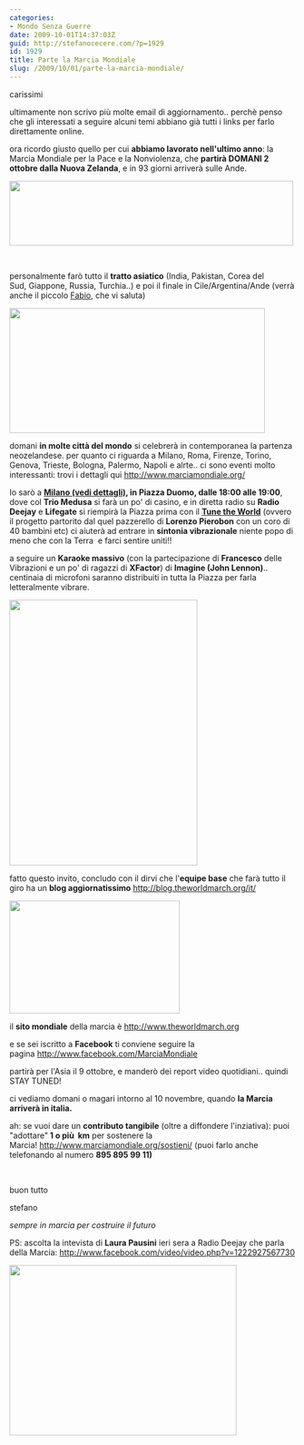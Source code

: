 ```yaml
---
categories:
- Mondo Senza Guerre
date: 2009-10-01T14:37:03Z
guid: http://stefanocecere.com/?p=1929
id: 1929
title: Parte la Marcia Mondiale
slug: /2009/10/01/parte-la-marcia-mondiale/
---
```


carissimi 

ultimamente non scrivo più molte email di aggiornamento.. perchè penso che gli interessati a seguire alcuni temi abbiano già tutti i links per farlo direttamente online. 

ora ricordo giusto quello per cui **abbiamo lavorato nell'ultimo anno**: la Marcia Mondiale per la Pace e la Nonviolenza, che **partirà DOMANI 2 ottobre dalla Nuova Zelanda**, e in 93 giorni arriverà sulle Ande. 


<img src="http://www.krur.com/fileadmin/assets/newsletter/header_mm.jpg" height="114" width="500" alt="" /> 

&nbsp;

personalmente farò tutto il **tratto asiatico** (India, Pakistan, Corea del Sud,&nbsp;Giappone, Russia, Turchia..) e poi il finale in Cile/Argentina/Ande (verrà anche il piccolo <a href="http://jj.krur.com/" target="_blank" class="external-link-new-window">Fabio</a>, che vi saluta) 

<a href="http://www.theworldmarch.org/map/index.php?lang=ita" target="_blank" class="external-link-new-window"><img src="http://www.krur.com/fileadmin/assets/newsletter/mappa.jpg" height="220" width="450" alt="" /></a> 

domani **in molte città del mondo** si celebrerà in contemporanea la partenza neozelandese. per quanto ci riguarda a Milano, Roma, Firenze, Torino, Genova, Trieste, Bologna, Palermo, Napoli e alrte.. ci sono eventi molto interessanti: trovi i dettagli qui&nbsp;<a href="http://www.marciamondiale.org" target="_blank">http://www.marciamondiale.org/</a> 

Io sarò a **<a href="http://www.marciamondiale.org/news/leggi/-/milano-2-ottobre/" target="_blank" class="external-link-new-window">Milano (vedi dettagli)</a>, in Piazza Duomo, dalle 18:00 alle 19:00**, dove col **Trio Medusa** si farà un po' di casino, e in diretta radio su **Radio Deejay** e **Lifegate** si riempirà la Piazza prima con il <a href="http://tune.theworldmarch.org/index.php?id=tunetheworld&L=4" target="_blank" class="external-link-new-window"><b>Tune the World</b></a> (ovvero il progetto partorito dal quel pazzerello di **Lorenzo Pierobon** con un coro di 40 bambini etc)&nbsp;ci aiuterà ad entrare in **sintonia vibrazionale** niente popo di meno che con la Terra&nbsp; e farci sentire uniti!! 

a seguire un **Karaoke massivo** (con la partecipazione di **Francesco** delle Vibrazioni e un po' di ragazzi di **XFactor**) di **Imagine (John Lennon)**.. centinaia di microfoni saranno distribuiti in tutta la Piazza per farla letteralmente vibrare. 

<a href="http://www.marciamondiale.org/news/leggi/-/milano-2-ottobre/" target="_blank" class="external-link-new-window"><img src="http://www.krur.com/fileadmin/assets/newsletter/canta_tu.jpg" height="468" width="331" alt="" /></a> 

fatto questo invito, concludo con il dirvi che l'**equipe base** che farà tutto il giro ha un **blog aggiornatissimo**&nbsp;<a href="http://blog.theworldmarch.org" target="_blank">http://blog.theworldmarch.org/it/</a> 

<a href="http://blog.theworldmarch.org/it/" target="_blank" class="external-link-new-window"><img src="http://www.krur.com/fileadmin/assets/newsletter/base_team.jpg" height="199" width="300" alt="" /></a> 

il **sito mondiale** della marcia è&nbsp;<a href="http://www.theworldmarch.org" target="_blank">http://www.theworldmarch.org</a> 

e se sei iscritto a **Facebook** ti conviene seguire la pagina&nbsp;<a href="http://www.facebook.com/MarciaMondiale" target="_blank">http://www.facebook.com/MarciaMondiale</a> 

partirà per l'Asia il 9 ottobre, e&nbsp;manderò dei report video quotidiani.. quindi STAY TUNED! 

ci vediamo domani o magari intorno al 10 novembre, quando **la Marcia arriverà in italia.** 

ah: se vuoi dare un **contributo tangibile** (oltre a diffondere l'inziativa): puoi "adottare"**&nbsp;1 o più&nbsp; km** per sostenere la Marcia!&nbsp;<a href="http://www.marciamondiale.org/sostieni/" target="_blank">http://www.marciamondiale.org/sostieni/</a>&nbsp;(puoi farlo anche telefonando al numero **895 895 99 11)** 

&nbsp;

buon tutto 

stefano 

_sempre&nbsp;in marcia per costruire il futuro_ 

PS: ascolta la intevista di **Laura Pausini** ieri sera a Radio Deejay che parla della Marcia: <a href="http://www.facebook.com/video/video.php?v=1222927567730" target="_blank">http://www.facebook.com/video/video.php?v=1222927567730</a> 

<a href="http://www.facebook.com/video/video.php?v=1222927567730" target="_blank" class="external-link-new-window"><img src="http://www.krur.com/fileadmin/assets/newsletter/deejay_pina_pausini.jpg" height="300" width="400" alt="" /></a>